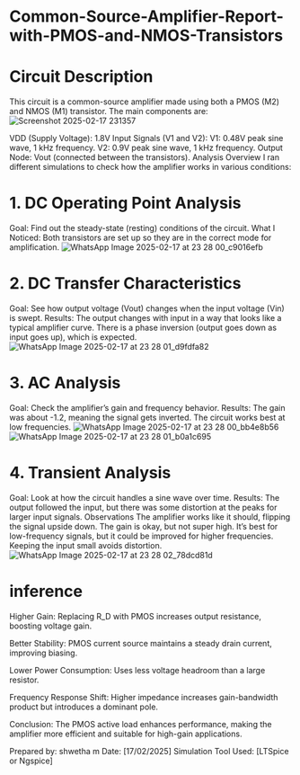 # Common-Source-Amplifier-Report-with-PMOS-and-NMOS-Transistors
# Circuit Description
This circuit is a common-source amplifier made using both a PMOS (M2) and NMOS (M1) transistor. The main components are:
![Screenshot 2025-02-17 231357](https://github.com/user-attachments/assets/48384385-2988-47c2-8d0f-446269e7fbd9)

VDD (Supply Voltage): 1.8V
Input Signals (V1 and V2):
V1: 0.48V peak sine wave, 1 kHz frequency.
V2: 0.9V peak sine wave, 1 kHz frequency.
Output Node: Vout (connected between the transistors).
Analysis Overview
I ran different simulations to check how the amplifier works in various conditions:

# 1. DC Operating Point Analysis
Goal: Find out the steady-state (resting) conditions of the circuit.
What I Noticed:
Both transistors are set up so they are in the correct mode for amplification.
![WhatsApp Image 2025-02-17 at 23 28 00_c9016efb](https://github.com/user-attachments/assets/90de7fc8-0e61-4e6d-94ea-8d3e3329bb8f)

# 2. DC Transfer Characteristics
Goal: See how output voltage (Vout) changes when the input voltage (Vin) is swept.
Results:
The output changes with input in a way that looks like a typical amplifier curve.
There is a phase inversion (output goes down as input goes up), which is expected.
![WhatsApp Image 2025-02-17 at 23 28 01_d9fdfa82](https://github.com/user-attachments/assets/60095a07-8e31-4af1-bbae-3f2cd14c197c)


# 3. AC Analysis
Goal: Check the amplifier’s gain and frequency behavior.
Results:
The gain was about -1.2, meaning the signal gets inverted.
The circuit works best at low frequencies.
![WhatsApp Image 2025-02-17 at 23 28 00_bb4e8b56](https://github.com/user-attachments/assets/0904c0f3-6465-461b-acd8-f794169a4461)
![WhatsApp Image 2025-02-17 at 23 28 01_b0a1c695](https://github.com/user-attachments/assets/32dd879f-7e06-47d5-9e28-6cfd12f6a708)



# 4. Transient Analysis
Goal: Look at how the circuit handles a sine wave over time.
Results:
The output followed the input, but there was some distortion at the peaks for larger input signals.
Observations
The amplifier works like it should, flipping the signal upside down.
The gain is okay, but not super high.
It’s best for low-frequency signals, but it could be improved for higher frequencies.
Keeping the input small avoids distortion.
![WhatsApp Image 2025-02-17 at 23 28 02_78dcd81d](https://github.com/user-attachments/assets/bb97268c-68f2-467d-9d34-00487d69749c)

# inference 

Higher Gain: Replacing R_D with PMOS increases output resistance, boosting voltage gain.

 Better Stability: PMOS current source maintains a steady drain current, improving biasing.
 
 Lower Power Consumption: Uses less voltage headroom than a large resistor.
 
 Frequency Response Shift: Higher impedance increases gain-bandwidth product but introduces a dominant pole.
 

Conclusion: The PMOS active load enhances performance, making the amplifier more efficient and suitable for high-gain applications.



Prepared by: shwetha m
Date: [17/02/2025]
Simulation Tool Used: [LTSpice or Ngspice]

